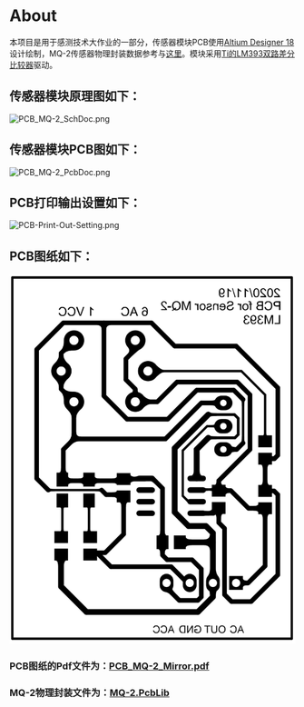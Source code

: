 # About

本项目是用于感测技术大作业的一部分，传感器模块PCB使用[Altium Designer 18](https://www.altium.com/altium-designer/)设计绘制，MQ-2传感器物理封装数据参考与[这里](https://atta.szlcsc.com/upload/public/pdf/source/20180502/C99296_6F0BA5D7AA10C610B74ABFD8A5ECF346.pdf)。模块采用[Ti的LM393双路差分比较器](https://www.ti.com/product/LM393)驱动。

## 传感器模块原理图如下：

![PCB_MQ-2_SchDoc.png](PCB_MQ-2_SchDoc.png)

## 传感器模块PCB图如下：

![PCB_MQ-2_PcbDoc.png](PCB_MQ-2_PcbDoc.png)

## PCB打印输出设置如下：

![PCB-Print-Out-Setting.png](PCB-Print-Out-Setting.png)

## PCB图纸如下：

![PCB_MQ-2_PcbMirror.png](PCB_MQ-2_PcbMirror.png)

### PCB图纸的Pdf文件为：[PCB_MQ-2_Mirror.pdf ](https://github.com/bronya5th/PCB_MQ-2_Mod/blob/master/PCB_MQ-2_Mirror.pdf)

### MQ-2物理封装文件为：[MQ-2.PcbLib](https://github.com/bronya5th/PCB_MQ-2_Mod/blob/master/MQ-2.PcbLib)


